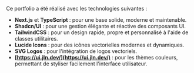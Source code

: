 Ce portfolio a été réalisé avec les technologies suivantes :

- **Next.js** et **TypeScript** : pour une base solide, moderne et maintenable.
- **Shadcn/UI** : pour une gestion élégante et réactive des composants UI.
- **TailwindCSS** : pour un design rapide, propre et personnalisé à l'aide de classes utilitaires.
- **Lucide Icons** : pour des icônes vectorielles modernes et dynamiques.
- **SVG Logos** : pour l'intégration de logos vectoriels.
- **[https://ui.jln.dev/](https://ui.jln.dev/)** : pour les thèmes couleurs, permettant de styliser facilement l'interface utilisateur.
